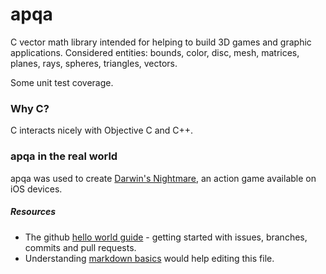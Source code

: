 # apqa
C vector math library intended for helping to build 3D games and graphic applications.
Considered entities: bounds, color, disc, mesh, matrices, planes, rays, spheres, triangles, vectors.

Some unit test coverage.

### Why C?

C interacts nicely with Objective C and C++.

### apqa in the real world

apqa was used to create [Darwin's Nightmare](https://itunes.apple.com/us/app/darwins-nightmare/id816387993?mt=8), an action game available on iOS devices.

##### Resources

* The github [hello world guide](https://guides.github.com/activities/hello-world/) - getting started with issues, branches, commits and pull requests.
* Understanding [markdown basics](https://help.github.com/articles/markdown-basics/) would help editing this file.

